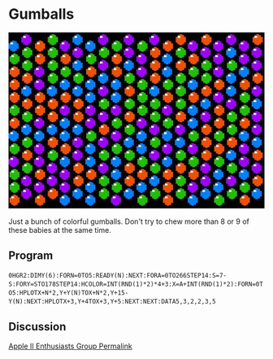 # Gumballs

![image](media/gumballs.jpg "Gumballs Screenshot")

Just a bunch of colorful gumballs. Don't try to chew more than 8 or 9 of these babies at the same time.

## Program

`0HGR2:DIMY(6):FORN=0TO5:READY(N):NEXT:FORA=0TO266STEP14:S=7-S:FORY=STO178STEP14:HCOLOR=INT(RND(1)*2)*4+3:X=A+INT(RND(1)*2):FORN=0TO5:HPLOTX+N*2,Y+Y(N)TOX+N*2,Y+15-Y(N):NEXT:HPLOTX+3,Y+4TOX+3,Y+5:NEXT:NEXT:DATA5,3,2,2,3,5`

## Discussion

[Apple II Enthusiasts Group Permalink](https://www.facebook.com/groups/5251478676/permalink/10157704431108677/)
